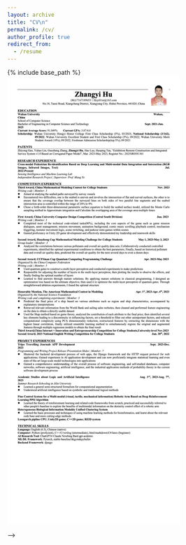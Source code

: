 ```yaml
---
layout: archive
title: "CV\n"
permalink: /cv/
author_profile: true
redirect_from:
  - /resume
---
```


{% include base_path %}
![alt](CV.png)
<!--   
Talks
======
  <ul>{% for post in site.talks reversed %}
    {% include archive-single-talk-cv.html  %}
  {% endfor %}</ul>
   -->
<!-- Teaching
======
  <ul>{% for post in site.teaching reversed %}
    {% include archive-single-cv.html %}
  {% endfor %}</ul>
  
<!-- Service and leadership
======
* Currently signed in to 43 different slack teams --> -->
